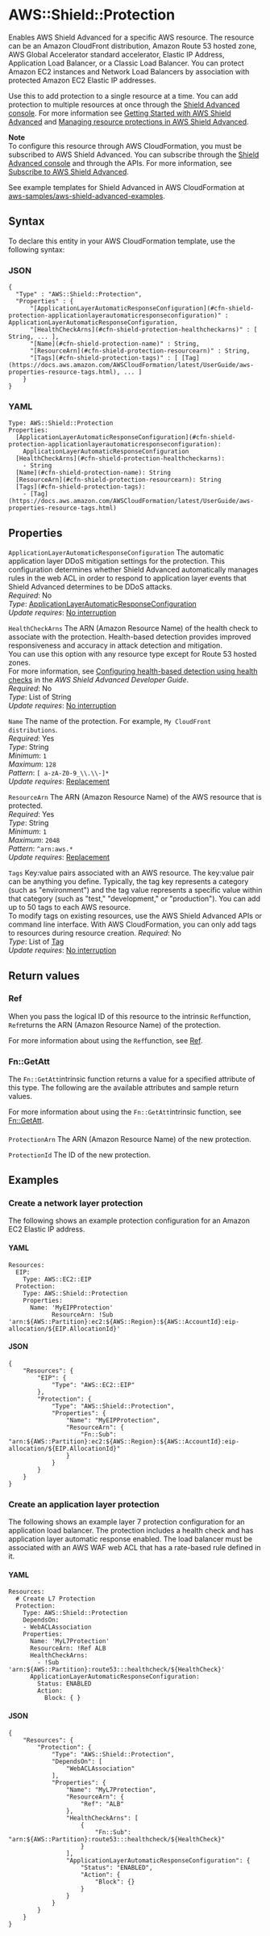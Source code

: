 # AWS::Shield::Protection<a name="aws-resource-shield-protection"></a>

Enables AWS Shield Advanced for a specific AWS resource\. The resource can be an Amazon CloudFront distribution, Amazon Route 53 hosted zone, AWS Global Accelerator standard accelerator, Elastic IP Address, Application Load Balancer, or a Classic Load Balancer\. You can protect Amazon EC2 instances and Network Load Balancers by association with protected Amazon EC2 Elastic IP addresses\.

Use this to add protection to a single resource at a time\. You can add protection to multiple resources at once through the [Shield Advanced console](https://console.aws.amazon.com/wafv2/shieldv2#/)\. For more information see [Getting Started with AWS Shield Advanced](https://docs.aws.amazon.com/waf/latest/developerguide/getting-started-ddos.html) and [Managing resource protections in AWS Shield Advanced](https://docs.aws.amazon.com/waf/latest/developerguide/ddos-manage-protected-resources.html)\.

**Note**  
To configure this resource through AWS CloudFormation, you must be subscribed to AWS Shield Advanced\. You can subscribe through the [Shield Advanced console](https://console.aws.amazon.com/wafv2/shieldv2#/) and through the APIs\. For more information, see [Subscribe to AWS Shield Advanced](https://docs.aws.amazon.com/waf/latest/developerguide/enable-ddos-prem.html)\. 

See example templates for Shield Advanced in AWS CloudFormation at [aws\-samples/aws\-shield\-advanced\-examples](https://github.com/aws-samples/aws-shield-advanced-examples)\. 

## Syntax<a name="aws-resource-shield-protection-syntax"></a>

To declare this entity in your AWS CloudFormation template, use the following syntax:

### JSON<a name="aws-resource-shield-protection-syntax.json"></a>

```
{
  "Type" : "AWS::Shield::Protection",
  "Properties" : {
      "[ApplicationLayerAutomaticResponseConfiguration](#cfn-shield-protection-applicationlayerautomaticresponseconfiguration)" : ApplicationLayerAutomaticResponseConfiguration,
      "[HealthCheckArns](#cfn-shield-protection-healthcheckarns)" : [ String, ... ],
      "[Name](#cfn-shield-protection-name)" : String,
      "[ResourceArn](#cfn-shield-protection-resourcearn)" : String,
      "[Tags](#cfn-shield-protection-tags)" : [ [Tag](https://docs.aws.amazon.com/AWSCloudFormation/latest/UserGuide/aws-properties-resource-tags.html), ... ]
    }
}
```

### YAML<a name="aws-resource-shield-protection-syntax.yaml"></a>

```
Type: AWS::Shield::Protection
Properties: 
  [ApplicationLayerAutomaticResponseConfiguration](#cfn-shield-protection-applicationlayerautomaticresponseconfiguration): 
    ApplicationLayerAutomaticResponseConfiguration
  [HealthCheckArns](#cfn-shield-protection-healthcheckarns): 
    - String
  [Name](#cfn-shield-protection-name): String
  [ResourceArn](#cfn-shield-protection-resourcearn): String
  [Tags](#cfn-shield-protection-tags): 
    - [Tag](https://docs.aws.amazon.com/AWSCloudFormation/latest/UserGuide/aws-properties-resource-tags.html)
```

## Properties<a name="aws-resource-shield-protection-properties"></a>

`ApplicationLayerAutomaticResponseConfiguration`  <a name="cfn-shield-protection-applicationlayerautomaticresponseconfiguration"></a>
The automatic application layer DDoS mitigation settings for the protection\. This configuration determines whether Shield Advanced automatically manages rules in the web ACL in order to respond to application layer events that Shield Advanced determines to be DDoS attacks\.   
*Required*: No  
*Type*: [ApplicationLayerAutomaticResponseConfiguration](aws-properties-shield-protection-applicationlayerautomaticresponseconfiguration.md)  
*Update requires*: [No interruption](https://docs.aws.amazon.com/AWSCloudFormation/latest/UserGuide/using-cfn-updating-stacks-update-behaviors.html#update-no-interrupt)

`HealthCheckArns`  <a name="cfn-shield-protection-healthcheckarns"></a>
The ARN \(Amazon Resource Name\) of the health check to associate with the protection\. Health\-based detection provides improved responsiveness and accuracy in attack detection and mitigation\.   
You can use this option with any resource type except for Route 53 hosted zones\.  
For more information, see [Configuring health\-based detection using health checks](https://docs.aws.amazon.com/waf/latest/developerguide/ddos-advanced-health-checks.html) in the *AWS Shield Advanced Developer Guide*\.  
*Required*: No  
*Type*: List of String  
*Update requires*: [No interruption](https://docs.aws.amazon.com/AWSCloudFormation/latest/UserGuide/using-cfn-updating-stacks-update-behaviors.html#update-no-interrupt)

`Name`  <a name="cfn-shield-protection-name"></a>
The name of the protection\. For example, `My CloudFront distributions`\.  
*Required*: Yes  
*Type*: String  
*Minimum*: `1`  
*Maximum*: `128`  
*Pattern*: `[ a-zA-Z0-9_\\.\\-]*`  
*Update requires*: [Replacement](https://docs.aws.amazon.com/AWSCloudFormation/latest/UserGuide/using-cfn-updating-stacks-update-behaviors.html#update-replacement)

`ResourceArn`  <a name="cfn-shield-protection-resourcearn"></a>
The ARN \(Amazon Resource Name\) of the AWS resource that is protected\.  
*Required*: Yes  
*Type*: String  
*Minimum*: `1`  
*Maximum*: `2048`  
*Pattern*: `^arn:aws.*`  
*Update requires*: [Replacement](https://docs.aws.amazon.com/AWSCloudFormation/latest/UserGuide/using-cfn-updating-stacks-update-behaviors.html#update-replacement)

`Tags`  <a name="cfn-shield-protection-tags"></a>
Key:value pairs associated with an AWS resource\. The key:value pair can be anything you define\. Typically, the tag key represents a category \(such as "environment"\) and the tag value represents a specific value within that category \(such as "test," "development," or "production"\)\. You can add up to 50 tags to each AWS resource\.  
To modify tags on existing resources, use the AWS Shield Advanced APIs or command line interface\. With AWS CloudFormation, you can only add tags to resources during resource creation\. 
*Required*: No  
*Type*: List of [Tag](https://docs.aws.amazon.com/AWSCloudFormation/latest/UserGuide/aws-properties-resource-tags.html)  
*Update requires*: [No interruption](https://docs.aws.amazon.com/AWSCloudFormation/latest/UserGuide/using-cfn-updating-stacks-update-behaviors.html#update-no-interrupt)

## Return values<a name="aws-resource-shield-protection-return-values"></a>

### Ref<a name="aws-resource-shield-protection-return-values-ref"></a>

When you pass the logical ID of this resource to the intrinsic `Ref`function, `Ref`returns the ARN \(Amazon Resource Name\) of the protection\. 

For more information about using the `Ref`function, see [Ref](https://docs.aws.amazon.com/AWSCloudFormation/latest/UserGuide/intrinsic-function-reference-ref.html)\.

### Fn::GetAtt<a name="aws-resource-shield-protection-return-values-fn--getatt"></a>

The `Fn::GetAtt`intrinsic function returns a value for a specified attribute of this type\. The following are the available attributes and sample return values\.

For more information about using the `Fn::GetAtt`intrinsic function, see [Fn::GetAtt](https://docs.aws.amazon.com/AWSCloudFormation/latest/UserGuide/intrinsic-function-reference-getatt.html)\.

#### <a name="aws-resource-shield-protection-return-values-fn--getatt-fn--getatt"></a>

`ProtectionArn`  <a name="ProtectionArn-fn::getatt"></a>
The ARN \(Amazon Resource Name\) of the new protection\. 

`ProtectionId`  <a name="ProtectionId-fn::getatt"></a>
The ID of the new protection\. 

## Examples<a name="aws-resource-shield-protection--examples"></a>



### Create a network layer protection<a name="aws-resource-shield-protection--examples--Create_a_network_layer_protection"></a>

The following shows an example protection configuration for an Amazon EC2 Elastic IP address\. 

#### YAML<a name="aws-resource-shield-protection--examples--Create_a_network_layer_protection--yaml"></a>

```
Resources:
  EIP:
    Type: AWS::EC2::EIP
  Protection:
    Type: AWS::Shield::Protection
    Properties:
      Name: 'MyEIPProtection'
            ResourceArn: !Sub 'arn:${AWS::Partition}:ec2:${AWS::Region}:${AWS::AccountId}:eip-allocation/${EIP.AllocationId}'
```

#### JSON<a name="aws-resource-shield-protection--examples--Create_a_network_layer_protection--json"></a>

```
{
    "Resources": {
        "EIP": {
            "Type": "AWS::EC2::EIP"
        },
        "Protection": {
            "Type": "AWS::Shield::Protection",
            "Properties": {
                "Name": "MyEIPProtection",
                "ResourceArn": {
                    "Fn::Sub": "arn:${AWS::Partition}:ec2:${AWS::Region}:${AWS::AccountId}:eip-allocation/${EIP.AllocationId}"
                }
            }
        }
    }
}
```

### Create an application layer protection<a name="aws-resource-shield-protection--examples--Create_an_application_layer_protection"></a>

The following shows an example layer 7 protection configuration for an application load balancer\. The protection includes a health check and has application layer automatic response enabled\. The load balancer must be associated with an AWS WAF web ACL that has a rate\-based rule defined in it\. 

#### YAML<a name="aws-resource-shield-protection--examples--Create_an_application_layer_protection--yaml"></a>

```
Resources:
  # Create L7 Protection
  Protection:
    Type: AWS::Shield::Protection
    DependsOn:
    - WebACLAssociation
    Properties:
      Name: 'MyL7Protection'
      ResourceArn: !Ref ALB
      HealthCheckArns:
        - !Sub 'arn:${AWS::Partition}:route53:::healthcheck/${HealthCheck}'
      ApplicationLayerAutomaticResponseConfiguration:
        Status: ENABLED
        Action:
          Block: { }
```

#### JSON<a name="aws-resource-shield-protection--examples--Create_an_application_layer_protection--json"></a>

```
{
    "Resources": {
        "Protection": {
            "Type": "AWS::Shield::Protection",
            "DependsOn": [
                "WebACLAssociation"
            ],
            "Properties": {
                "Name": "MyL7Protection",
                "ResourceArn": {
                    "Ref": "ALB"
                },
                "HealthCheckArns": [
                    {
                        "Fn::Sub": "arn:${AWS::Partition}:route53:::healthcheck/${HealthCheck}"
                    }
                ],
                "ApplicationLayerAutomaticResponseConfiguration": {
                    "Status": "ENABLED",
                    "Action": {
                        "Block": {}
                    }
                }
            }
        }
    }
}
```